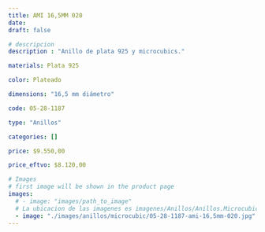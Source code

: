 ```yaml
---
title: AMI 16,5MM 020
date: 
draft: false

# descripcion
description : "Anillo de plata 925 y microcubics."

materials: Plata 925

color: Plateado

dimensions: "16,5 mm diámetro"

code: 05-28-1187

type: "Anillos"

categories: []

price: $9.550,00

price_eftvo: $8.120,00

# Images
# first image will be shown in the product page
images:
  # - image: "images/path_to_image"
  # La ubicacion de las imagenes es imagenes/Anillos/Anillos.Microcubic/05-28-1187-ami-16,5mm-020
  - image: "./images/anillos/microcubic/05-28-1187-ami-16,5mm-020.jpg"
---
```

